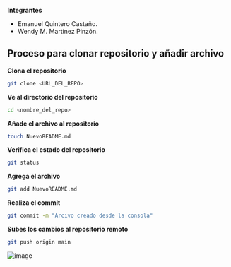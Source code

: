 **Integrantes**
* Emanuel Quintero Castaño.
* Wendy M. Martínez Pinzón.

## Proceso para clonar repositorio y añadir archivo

**Clona el repositorio**
```bash
git clone <URL_DEL_REPO>
```
**Ve al directorio del repositorio**
```bash
cd <nombre_del_repo>
```

**Añade el archivo al repositorio**
```bash
touch NuevoREADME.md
```

**Verifica el estado del repositorio**
```bash
git status
```

**Agrega el archivo**
```bash
git add NuevoREADME.md
```

**Realiza el commit**

```bash
git commit -m "Arcivo creado desde la consola"
```

**Subes los cambios al repositorio remoto**

```bash
git push origin main
```
![image](https://github.com/user-attachments/assets/d1115af4-5e2a-4f02-a437-e25a9e6690af)


